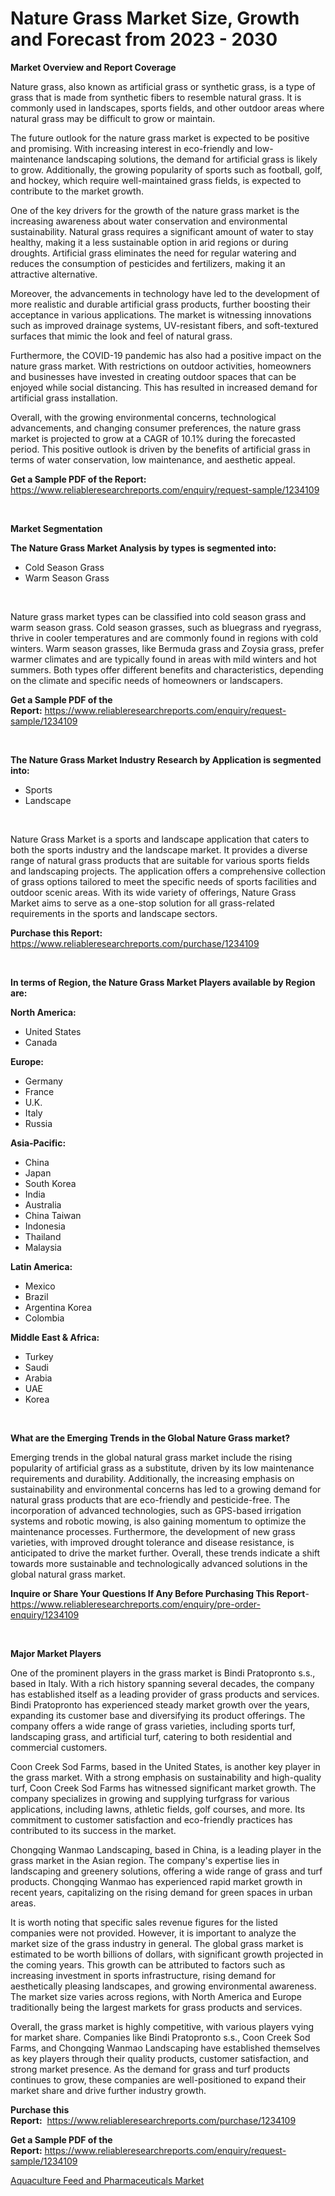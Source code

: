 <p><h1>Nature Grass Market Size, Growth and Forecast from 2023 - 2030</h1></p><p><strong>Market Overview and Report Coverage</strong></p>
<p><p>Nature grass, also known as artificial grass or synthetic grass, is a type of grass that is made from synthetic fibers to resemble natural grass. It is commonly used in landscapes, sports fields, and other outdoor areas where natural grass may be difficult to grow or maintain.</p><p>The future outlook for the nature grass market is expected to be positive and promising. With increasing interest in eco-friendly and low-maintenance landscaping solutions, the demand for artificial grass is likely to grow. Additionally, the growing popularity of sports such as football, golf, and hockey, which require well-maintained grass fields, is expected to contribute to the market growth.</p><p>One of the key drivers for the growth of the nature grass market is the increasing awareness about water conservation and environmental sustainability. Natural grass requires a significant amount of water to stay healthy, making it a less sustainable option in arid regions or during droughts. Artificial grass eliminates the need for regular watering and reduces the consumption of pesticides and fertilizers, making it an attractive alternative.</p><p>Moreover, the advancements in technology have led to the development of more realistic and durable artificial grass products, further boosting their acceptance in various applications. The market is witnessing innovations such as improved drainage systems, UV-resistant fibers, and soft-textured surfaces that mimic the look and feel of natural grass.</p><p>Furthermore, the COVID-19 pandemic has also had a positive impact on the nature grass market. With restrictions on outdoor activities, homeowners and businesses have invested in creating outdoor spaces that can be enjoyed while social distancing. This has resulted in increased demand for artificial grass installation.</p><p>Overall, with the growing environmental concerns, technological advancements, and changing consumer preferences, the nature grass market is projected to grow at a CAGR of 10.1% during the forecasted period. This positive outlook is driven by the benefits of artificial grass in terms of water conservation, low maintenance, and aesthetic appeal.</p></p>
<p><strong>Get a Sample PDF of the Report:</strong> <a href="https://www.reliableresearchreports.com/enquiry/request-sample/1234109">https://www.reliableresearchreports.com/enquiry/request-sample/1234109</a></p>
<p>&nbsp;</p>
<p><strong>Market Segmentation</strong></p>
<p><strong>The Nature Grass Market Analysis by types is segmented into:</strong></p>
<p><ul><li>Cold Season Grass</li><li>Warm Season Grass</li></ul></p>
<p>&nbsp;</p>
<p><p>Nature grass market types can be classified into cold season grass and warm season grass. Cold season grasses, such as bluegrass and ryegrass, thrive in cooler temperatures and are commonly found in regions with cold winters. Warm season grasses, like Bermuda grass and Zoysia grass, prefer warmer climates and are typically found in areas with mild winters and hot summers. Both types offer different benefits and characteristics, depending on the climate and specific needs of homeowners or landscapers.</p></p>
<p><strong>Get a Sample PDF of the Report:</strong>&nbsp;<a href="https://www.reliableresearchreports.com/enquiry/request-sample/1234109">https://www.reliableresearchreports.com/enquiry/request-sample/1234109</a></p>
<p>&nbsp;</p>
<p><strong>The Nature Grass Market Industry Research by Application is segmented into:</strong></p>
<p><ul><li>Sports</li><li>Landscape</li></ul></p>
<p>&nbsp;</p>
<p><p>Nature Grass Market is a sports and landscape application that caters to both the sports industry and the landscape market. It provides a diverse range of natural grass products that are suitable for various sports fields and landscaping projects. The application offers a comprehensive collection of grass options tailored to meet the specific needs of sports facilities and outdoor scenic areas. With its wide variety of offerings, Nature Grass Market aims to serve as a one-stop solution for all grass-related requirements in the sports and landscape sectors.</p></p>
<p><strong>Purchase this Report:</strong>&nbsp; <a href="https://www.reliableresearchreports.com/purchase/1234109">https://www.reliableresearchreports.com/purchase/1234109</a></p>
<p>&nbsp;</p>
<p><strong>In terms of Region, the Nature Grass Market Players available by Region are:</strong></p>
<p>
    <p> <strong> North America: </strong>
        <ul>
            <li>United States</li>
            <li>Canada</li>
        </ul>
        </p> 
    <p> <strong> Europe: </strong>
        <ul>
            <li>Germany</li>
            <li>France</li>
            <li>U.K.</li>
            <li>Italy</li>
            <li>Russia</li>
        </ul>
        </p> 
    <p> <strong> Asia-Pacific: </strong>
        <ul>
            <li>China</li>
            <li>Japan</li>
            <li>South Korea</li>
            <li>India</li>
            <li>Australia</li>
            <li>China Taiwan</li>
            <li>Indonesia</li>
            <li>Thailand</li>
            <li>Malaysia</li>
        </ul>
        </p> 
    <p> <strong> Latin America: </strong>
        <ul>
            <li>Mexico</li>
            <li>Brazil</li>
            <li>Argentina Korea</li>
            <li>Colombia</li>
        </ul>
        </p> 
    <p> <strong> Middle East & Africa: </strong>
        <ul>
            <li>Turkey</li>
            <li>Saudi</li>
            <li>Arabia</li>
            <li>UAE</li>
            <li>Korea</li>
        </ul>
    </p>
    </p>
<p>&nbsp;</p>
<p><strong>What are the Emerging Trends in the Global Nature Grass market?</strong></p>
<p><p>Emerging trends in the global natural grass market include the rising popularity of artificial grass as a substitute, driven by its low maintenance requirements and durability. Additionally, the increasing emphasis on sustainability and environmental concerns has led to a growing demand for natural grass products that are eco-friendly and pesticide-free. The incorporation of advanced technologies, such as GPS-based irrigation systems and robotic mowing, is also gaining momentum to optimize the maintenance processes. Furthermore, the development of new grass varieties, with improved drought tolerance and disease resistance, is anticipated to drive the market further. Overall, these trends indicate a shift towards more sustainable and technologically advanced solutions in the global natural grass market.</p></p>
<p><strong>Inquire or Share Your Questions If Any Before Purchasing This Report</strong>- <a href="https://www.reliableresearchreports.com/enquiry/pre-order-enquiry/1234109">https://www.reliableresearchreports.com/enquiry/pre-order-enquiry/1234109</a></p>
<p>&nbsp;</p>
<p><strong>Major Market Players</strong></p>
<p><p>One of the prominent players in the grass market is Bindi Pratopronto s.s., based in Italy. With a rich history spanning several decades, the company has established itself as a leading provider of grass products and services. Bindi Pratopronto has experienced steady market growth over the years, expanding its customer base and diversifying its product offerings. The company offers a wide range of grass varieties, including sports turf, landscaping grass, and artificial turf, catering to both residential and commercial customers. </p><p>Coon Creek Sod Farms, based in the United States, is another key player in the grass market. With a strong emphasis on sustainability and high-quality turf, Coon Creek Sod Farms has witnessed significant market growth. The company specializes in growing and supplying turfgrass for various applications, including lawns, athletic fields, golf courses, and more. Its commitment to customer satisfaction and eco-friendly practices has contributed to its success in the market. </p><p>Chongqing Wanmao Landscaping, based in China, is a leading player in the grass market in the Asian region. The company's expertise lies in landscaping and greenery solutions, offering a wide range of grass and turf products. Chongqing Wanmao has experienced rapid market growth in recent years, capitalizing on the rising demand for green spaces in urban areas. </p><p>It is worth noting that specific sales revenue figures for the listed companies were not provided. However, it is important to analyze the market size of the grass industry in general. The global grass market is estimated to be worth billions of dollars, with significant growth projected in the coming years. This growth can be attributed to factors such as increasing investment in sports infrastructure, rising demand for aesthetically pleasing landscapes, and growing environmental awareness. The market size varies across regions, with North America and Europe traditionally being the largest markets for grass products and services.</p><p>Overall, the grass market is highly competitive, with various players vying for market share. Companies like Bindi Pratopronto s.s., Coon Creek Sod Farms, and Chongqing Wanmao Landscaping have established themselves as key players through their quality products, customer satisfaction, and strong market presence. As the demand for grass and turf products continues to grow, these companies are well-positioned to expand their market share and drive further industry growth.</p></p>
<p><strong>Purchase this Report:</strong>&nbsp;&nbsp;<a href="https://www.reliableresearchreports.com/purchase/1234109">https://www.reliableresearchreports.com/purchase/1234109</a></p>
<p></p>
<p><strong>Get a Sample PDF of the Report:</strong>&nbsp;<a href="https://www.reliableresearchreports.com/enquiry/request-sample/1234109">https://www.reliableresearchreports.com/enquiry/request-sample/1234109</a></p>
<p><p><a href="https://github.com/GroverBarry/Market-Research-Report-List-2/blob/main/aquaculture-feed-and-pharmaceuticals-market.md">Aquaculture Feed and Pharmaceuticals Market</a></p></p>